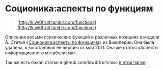 # Соционика:аспекты по функциям

> [http://kiwi0fruit.tumblr.com/functions](http://kiwi0fruit.tumblr.com/functions)

Описания восьми психических функций в различных позициях в модели А. Статья «[Соционика:аспекты по функциям](http://ru.wikipedia.org/wiki/%D0%A1%D0%BE%D1%86%D0%B8%D0%BE%D0%BD%D0%B8%D0%BA%D0%B0:%D0%B0%D1%81%D0%BF%D0%B5%D0%BA%D1%82%D1%8B_%D0%BF%D0%BE_%D1%84%D1%83%D0%BD%D0%BA%D1%86%D0%B8%D1%8F%D0%BC)» из Википедии. Она была удалена, я восстановил ее версию от мая 2011. Она же статья «Аспекты информационного метаболизма».

Так же есть бэкап статьи в github.com/kiwi0fruit/misc [в этой папке](https://github.com/kiwi0fruit/misc/tree/master/src/socionics-rus).
